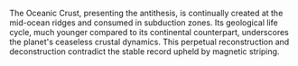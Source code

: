 
The Oceanic Crust, presenting the antithesis, is continually created at the mid-ocean ridges and consumed in subduction zones. Its geological life cycle, much younger compared to its continental counterpart, underscores the planet's ceaseless crustal dynamics. This perpetual reconstruction and deconstruction contradict the stable record upheld by magnetic striping.

